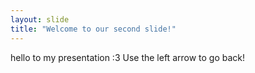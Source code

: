 ```yaml
---
layout: slide
title: "Welcome to our second slide!"
---
```

hello to my presentation :3
Use the left arrow to go back!
